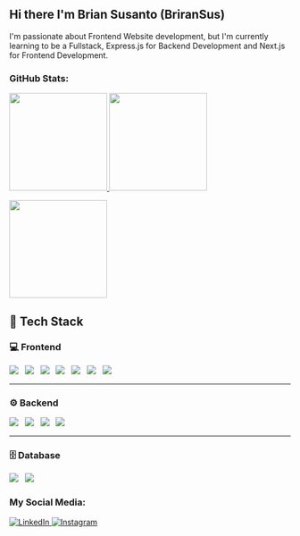 ## Hi there I'm Brian Susanto (BriranSus)
I'm passionate about Frontend Website development, but I'm currently learning to be a Fullstack, Express.js for Backend Development and Next.js for Frontend Development.

### GitHub Stats:
<p align="left">
  <a href="https://github.com/BriranSus">
    <img height="175em" src="https://github-readme-stats.vercel.app/api?username=BriranSus&theme=github_dark&hide_border=false&include_all_commits=false&count_private=true"/>
    <img height="175em" src="https://github-readme-stats.vercel.app/api/top-langs/?username=BriranSus&theme=github_dark&hide_border=false&include_all_commits=true&count_private=true&layout=compact&hide=jupyter%20notebook"/>
  </a>
</p>

<img height="175em" src="https://github-readme-streak-stats.herokuapp.com/?user=BriranSus&theme=github_dark&hide_border=false"/>

## 🧠 Tech Stack

### 💻 Frontend
<div align="start">

<img src="https://img.shields.io/badge/HTML5-%23E34F26.svg?logo=HTML5&logoColor=white"/> &nbsp;
<img src="https://img.shields.io/badge/CSS3-%231572B6.svg?logo=CSS3&logoColor=white"/> &nbsp;
<img src="https://img.shields.io/badge/JavaScript-%23323330.svg?logo=javascript&logoColor=%23F7DF1E"/> &nbsp;
<img src="https://img.shields.io/badge/TypeScript-%23007ACC.svg?logo=typescript&logoColor=white"/> &nbsp;
<img src="https://img.shields.io/badge/ReactJS-%2320232a.svg?logo=react&logoColor=%2361DAFB"/> &nbsp;
<img src="https://img.shields.io/badge/Next.js-%23000000.svg?logo=nextdotjs&logoColor=white"/> &nbsp;
<img src="https://img.shields.io/badge/TailwindCSS-%2338B2AC.svg?logo=tailwindcss&logoColor=white"/>

</div>

---

### ⚙️ Backend
<div align="start">

<img src="https://img.shields.io/badge/Express.js-%23404d59.svg?logo=express&logoColor=%2361DAFB"/> &nbsp;
<img src="https://img.shields.io/badge/Python-%2314354C.svg?logo=python&logoColor=%23FFD43B"/> &nbsp;
<img src="https://img.shields.io/badge/Git-%23F05033.svg?logo=git&logoColor=white"/> &nbsp;
<img src="https://img.shields.io/badge/Hapi.js-%23417E38.svg?logo=hapi&logoColor=white"/> &nbsp;

</div>

---

### 🗄️ Database
<div align="start">

<img src="https://img.shields.io/badge/MySQL-%234479A1.svg?logo=mysql&logoColor=white"/> &nbsp;
<img src="https://img.shields.io/badge/PostgreSQL-%23336791.svg?logo=postgresql&logoColor=white"/>

</div>
</div>

### My Social Media:
<p> 
  <a href="https://www.linkedin.com/in/alexander-brian-susanto-11419b260" target="_blank">
    <img alt="LinkedIn" src="https://img.shields.io/badge/linkedin-%230077B5.svg?&style=for-the-badge&logo=linkedin&logoColor=white" />
  </a> 
  <a href="https://www.instagram.com/briran_1114" target="_blank">
    <img alt="Instagram" src="https://img.shields.io/badge/instagram-%23E4405F.svg?&style=for-the-badge&logo=instagram&logoColor=white" />
  </a> 
</p>
